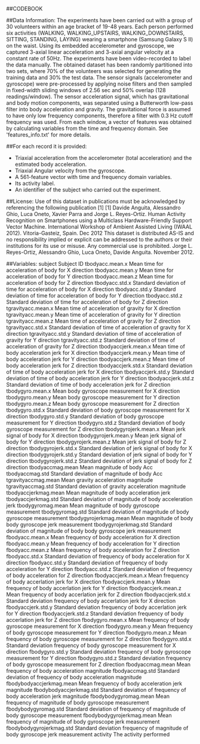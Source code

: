 ##CODEBOOK

##Data Information:
The experiments have been carried out with a group of 30 volunteers within an age bracket of 19-48 years. Each person performed six activities (WALKING, WALKING_UPSTAIRS, WALKING_DOWNSTAIRS, SITTING, STANDING, LAYING) wearing a smartphone (Samsung Galaxy S II) on the waist. Using its embedded accelerometer and gyroscope, we captured 3-axial linear acceleration and 3-axial angular velocity at a constant rate of 50Hz. The experiments have been video-recorded to label the data manually. The obtained dataset has been randomly partitioned into two sets, where 70% of the volunteers was selected for generating the training data and 30% the test data. 
The sensor signals (accelerometer and gyroscope) were pre-processed by applying noise filters and then sampled in fixed-width sliding windows of 2.56 sec and 50% overlap (128 readings/window). The sensor acceleration signal, which has gravitational and body motion components, was separated using a Butterworth low-pass filter into body acceleration and gravity. The gravitational force is assumed to have only low frequency components, therefore a filter with 0.3 Hz cutoff frequency was used. From each window, a vector of features was obtained by calculating variables from the time and frequency domain. See 'features_info.txt' for more details. 

##For each record it is provided:
- Triaxial acceleration from the accelerometer (total acceleration) and the estimated body acceleration.
- Triaxial Angular velocity from the gyroscope. 
- A 561-feature vector with time and frequency domain variables. 
- Its activity label. 
- An identifier of the subject who carried out the experiment.

##License:
Use of this dataset in publications must be acknowledged by referencing the following publication [1] 
[1] Davide Anguita, Alessandro Ghio, Luca Oneto, Xavier Parra and Jorge L. Reyes-Ortiz. Human Activity Recognition on Smartphones using a Multiclass Hardware-Friendly Support Vector Machine. International Workshop of Ambient Assisted Living (IWAAL 2012). Vitoria-Gasteiz, Spain. Dec 2012
This dataset is distributed AS-IS and no responsibility implied or explicit can be addressed to the authors or their institutions for its use or misuse. Any commercial use is prohibited.
Jorge L. Reyes-Ortiz, Alessandro Ghio, Luca Oneto, Davide Anguita. November 2012.


##Variables:
subject			Subject ID
tbodyacc.mean.x		Mean time for acceleration of body for X direction
tbodyacc.mean.y		Mean time for acceleration of body for Y direction
tbodyacc.mean.z		Mean time for acceleration of body for Z direction
tbodyacc.std.x		Standard deviation of time for acceleration of body for X direction
tbodyacc.std.y		Standard deviation of time for acceleration of body for Y direction
tbodyacc.std.z		Standard deviation of time for acceleration of body for Z direction
tgravityacc.mean.x		Mean time of acceleration of gravity for X direction
tgravityacc.mean.y		Mean time of acceleration of gravity for Y direction
tgravityacc.mean.z		Mean time of acceleration of gravity for Z direction
tgravityacc.std.x		Standard deviation of time of acceleration of gravity for X direction
tgravityacc.std.y		Standard deviation of time of acceleration of gravity for Y direction
tgravityacc.std.z		Standard deviation of time of acceleration of gravity for Z direction
tbodyaccjerk.mean.x	Mean time of body acceleration jerk for X direction
tbodyaccjerk.mean.y	Mean time of body acceleration jerk for Y direction
tbodyaccjerk.mean.z	Mean time of body acceleration jerk for Z direction
tbodyaccjerk.std.x		Standard deviation of time of body acceleration jerk for X direction
tbodyaccjerk.std.y		Standard deviation of time of body acceleration jerk for Y direction
tbodyaccjerk.std.z		Standard deviation of time of body acceleration jerk for Z direction
tbodygyro.mean.x		Mean body gyroscope measurement for X direction
tbodygyro.mean.y		Mean body gyroscope measurement for Y direction
tbodygyro.mean.z		Mean body gyroscope measurement for Z direction
tbodygyro.std.x		Standard deviation of body gyroscope measurement for X direction
tbodygyro.std.y		Standard deviation of body gyroscope measurement for Y direction
tbodygyro.std.z		Standard deviation of body gyroscope measurement for Z direction
tbodygyrojerk.mean.x	Mean jerk signal of body for X direction
tbodygyrojerk.mean.y	Mean jerk signal of body for Y direction
tbodygyrojerk.mean.z	Mean jerk signal of body for Z direction
tbodygyrojerk.std.x		Standard deviation of jerk signal of body for X direction
tbodygyrojerk.std.y		Standard deviation of jerk signal of body for Y direction
tbodygyrojerk.std.z		Standard deviation of jerk signal of body for Z direction
tbodyaccmag.mean		Mean magnitude of body Acc
tbodyaccmag.std		Standard deviation of magnitude of body Acc
tgravityaccmag.mean	Mean gravity acceleration magnitude
tgravityaccmag.std		Standard deviation of gravity acceleration magnitude
tbodyaccjerkmag.mean	Mean magnitude of body acceleration jerk
tbodyaccjerkmag.std		Standard deviation of magnitude of body acceleration jerk
tbodygyromag.mean	Mean magnitude of body gyroscope measurement
tbodygyromag.std		Standard deviation of magnitude of body gyroscope measurement
tbodygyrojerkmag.mean	Mean magnitude of body body gyroscope jerk measurement
tbodygyrojerkmag.std	Standard deviation of magnitude of body body gyroscope jerk measurement
fbodyacc.mean.x		Mean frequency of body acceleration for X direction
fbodyacc.mean.y		Mean frequency of body acceleration for Y direction
fbodyacc.mean.z		Mean frequency of body acceleration for Z direction
fbodyacc.std.x		Standard deviation of frequency of body acceleration for X direction
fbodyacc.std.y		Standard deviation of frequency of body acceleration for Y direction
fbodyacc.std.z		Standard deviation of frequency of body acceleration for Z direction
fbodyaccjerk.mean.x	Mean frequency of body accerlation jerk for X direction
fbodyaccjerk.mean.y	Mean frequency of body accerlation jerk for Y direction
fbodyaccjerk.mean.z	Mean frequency of body accerlation jerk for Z direction
fbodyaccjerk.std.x		Standard deviation frequency of body accerlation jerk for X direction
fbodyaccjerk.std.y		Standard deviation frequency of body accerlation jerk for Y direction
fbodyaccjerk.std.z		Standard deviation frequency of body accerlation jerk for Z direction
fbodygyro.mean.x		Mean frequency of body gyroscope measurement for X direction
fbodygyro.mean.y		Mean frequency of body gyroscope measurement for Y direction
fbodygyro.mean.z		Mean frequency of body gyroscope measurement for Z direction
fbodygyro.std.x		Standard deviation frequency of body gyroscope measurement for X direction
fbodygyro.std.y		Standard deviation frequency of body gyroscope measurement for Y direction
fbodygyro.std.z		Standard deviation frequency of body gyroscope measurement for Z direction
fbodyaccmag.mean		Mean frequency of body acceleration magnitude
fbodyaccmag.std		Standard deviation of frequency of body acceleration magnitude
fbodybodyaccjerkmag.mean	Mean frequency of body acceleration jerk magnitude
fbodybodyaccjerkmag.std	Standard deviation of frequency of body acceleration jerk magnitude
fbodybodygyromag.mean	Mean frequency of magnitude of body gyroscope measurement
fbodybodygyromag.std	Standard deviation of frequency of magnitude of body gyroscope measurement
fbodybodygyrojerkmag.mean	Mean frequency of magnitude of body gyroscope jerk measurement
fbodybodygyrojerkmag.std	Standard deviation frequency of magnitude of body gyroscope jerk measurement
activity			The activity performed